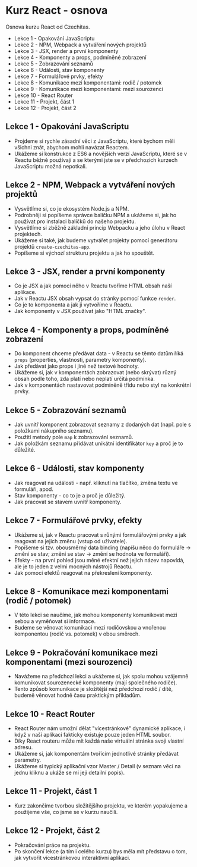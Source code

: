 # Kurz React - osnova

Osnova kurzu React od Czechitas.

- Lekce 1 - Opakování JavaScriptu
- Lekce 2 - NPM, Webpack a vytváření nových projektů
- Lekce 3 - JSX, render a první komponenty
- Lekce 4 - Komponenty a props, podmíněné zobrazení
- Lekce 5 - Zobrazování seznamů
- Lekce 6 - Události, stav komponenty
- Lekce 7 - Formulářové prvky, efekty
- Lekce 8 - Komunikace mezi komponentami: rodič / potomek
- Lekce 9 - Komunikace mezi komponentami: mezi sourozenci
- Lekce 10 - React Router
- Lekce 11 - Projekt, část 1
- Lekce 12 - Projekt, část 2




## Lekce 1 - Opakování JavaScriptu

- Projdeme si rychle zásadní věci z JavaScriptu, které bychom měli všichni znát, abychom mohli navázat Reactem.
- Ukážeme si  konstrukce z ES6 a novějších verzí JavaScriptu, které se v Reactu běžně používají a se kterými jste se v předchozích kurzech JavaScriptu možná nepotkali.


## Lekce 2 - NPM, Webpack a vytváření nových projektů

- Vysvětlíme si, co je ekosystém Node.js a NPM.
- Podrobněji si popíšeme správce balíčku NPM a ukážeme si, jak ho používat pro instalaci balíčků do našeho projektu.
- Vysvětlíme si zběžně základní princip Webpacku a jeho úlohu v React projektech.
- Ukážeme si také, jak budeme vytvářet projekty pomocí generátoru projektů `create-czechitas-app`.
- Popíšeme si výchozí strukturu projektu a jak ho spouštět.


## Lekce 3 - JSX, render a první komponenty

- Co je JSX a jak pomocí něho v Reactu tvoříme HTML obsah naší aplikace.
- Jak v Reactu JSX obsah vypsat do stránky pomocí funkce `render`.
- Co je to komponenta a jak ji vytvoříme v Reactu.
- Jak komponenty v JSX používat jako "HTML značky".


## Lekce 4 - Komponenty a props, podmíněné zobrazení

- Do komponent chceme předávat data - v Reactu se těmto datům říká `props` (properties, vlastnosti, parametry komponenty).
- Jak předávat jako props i jiné než textové hodnoty.
- Ukážeme si, jak v komponentách zobrazovat (nebo skrývat) různý obsah podle toho, zda platí nebo neplatí určitá podmínka.
- Jak v komponentách nastavovat podmíněně třídu nebo styl na konkrétní prvky.


## Lekce 5 - Zobrazování seznamů

- Jak uvnitř komponent zobrazovat seznamy z dodaných dat (např. pole s položkami nákupního seznamu).
- Použití metody pole `map` k zobrazování seznamů.
- Jak položkám seznamu přidávat unikátní identifikátor `key` a proč je to důležité.


## Lekce 6 - Události, stav komponenty

- Jak reagovat na události - např. kliknutí na tlačítko, změna textu ve formuláři, apod.
- Stav komponenty - co to je a proč je důležitý.
- Jak pracovat se stavem uvnitř komponenty.


## Lekce 7 - Formulářové prvky, efekty

- Ukážeme si, jak v Reactu pracovat s růnými formulářovými prvky a jak reagovat na jejich změnu (vstup od uživatele).
- Popíšeme si tzv. obousměrný data binding (napíšu něco do formuláře → změní se stav; změní se stav → změní se hodnota ve formuláři).
- Efekty - na první pohled jsou měné efektní než jejich název napovídá, ale je to jeden z velmi mocných nástrojů Reactu.
- Jak pomocí efektů reagovat na překreslení komponenty.


## Lekce 8 - Komunikace mezi komponentami (rodič / potomek)

- V této lekci se naučíme, jak mohou komponenty komunikovat mezi sebou a vyměňovat si informace.
- Budeme se věnovat komunikaci mezi rodičovskou a vnořenou komponentou (rodič vs. potomek) v obou směrech.


## Lekce 9 - Pokračování komunikace mezi komponentami (mezi sourozenci)

- Navážeme na předchozí lekci a ukážeme si, jak spolu mohou vzájemně komunikovat sourozenecké komponenty (mají společného rodiče).
- Tento způsob komunikace je složitější než předchozí rodič / dítě, budemě věnovat hodně času praktickým příkladům.


## Lekce 10 - React Router

- React Router nám umožní dělat "vícestránkové" dynamické aplikace, i když v naší aplikaci fakticky existuje pouze jeden HTML soubor.
- Díky React routeru může mít každá naše virtuální stránka svoji vlastní adresu.
- Ukážeme si, jak komponentám tvořícím jednotlivé stránky předávat parametry.
- Ukážeme si typický aplikační vzor Master / Detail (v seznam věcí na jednu kliknu a ukáže se mi její detailní popis).


## Lekce 11 - Projekt, část 1

- Kurz zakončíme tvorbou složitějšího projektu, ve kterém yopakujeme a použijeme vše, co jsme se v kurzu naučili.


## Lekce 12 - Projekt, část 2

- Pokračování práce na projektu.
- Po skončení lekce (a tím i celého kurzu) bys měla mít představu o tom, jak vytvořit vícestránkovou interaktivní aplikaci.

